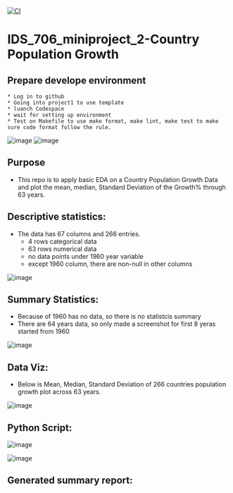 [![CI](https://github.com/AliciaXia222/IDS_706_miniproject_1/actions/workflows/cicd.yml/badge.svg)](https://github.com/AliciaXia222/IDS_706_miniproject_1/actions/workflows/cicd.yml)

# IDS_706_miniproject_2-Country Population Growth
## Prepare develope environment
    * Log in to github 
    * Going into project1 to use template
    * luanch Codespace
    * wait for setting up environment
    * Test on Makefile to use make format, make lint, make test to make sure code format follow the rule.
![image](https://github.com/nogibjj/Alicia_IDS706_miniproject2/assets/143651934/3aea917d-dd73-4739-8e8a-ec40a3f23fe8)
![image](https://github.com/nogibjj/Alicia_IDS706_miniproject2/assets/143651934/b9b5c653-a91e-46b1-9e5c-b9203685900e)

## Purpose

* This repo is to apply basic EDA on a Country Population Growth Data and plot the mean, median, Standard Deviation of the Growth% through 63 years.

## Descriptive statistics:

* The data has 67 columns and 266 entries.
    * 4 rows categorical data
    * 63 rows numerical data
    * no data points under 1960 year variable
    * except 1960 column, there are non-null in other columns

![image](https://github.com/nogibjj/Alicia_IDS706_miniproject2/assets/143651934/5d53698e-230e-4208-b67e-a76f24bd52d0)

## Summary Statistics:

* Because of 1960 has no data, so there is no statistcis summary
* There are 64 years data, so only made a screenshot for first 8 yeras started from 1960

![image](https://github.com/nogibjj/Alicia_IDS706_miniproject2/assets/143651934/62d717be-560b-4b7e-be5d-8f5961a050b3)

## Data Viz:

* Below is Mean, Median, Standard Deviation of 266 countries population growth plot across 63 years.

![image](https://github.com/nogibjj/Alicia_IDS706_miniproject2/assets/143651934/d370e7b4-1277-4dad-9548-82f692485c85)

## Python Script:

![image](https://github.com/nogibjj/Alicia_IDS706_miniproject2/assets/143651934/2b5f3846-fd3c-4b2c-a1cf-29af789f8e46)

![image](https://github.com/nogibjj/Alicia_IDS706_miniproject2/assets/143651934/61a0658f-6b35-4479-8e25-9f16850362dc)

## Generated summary report:
